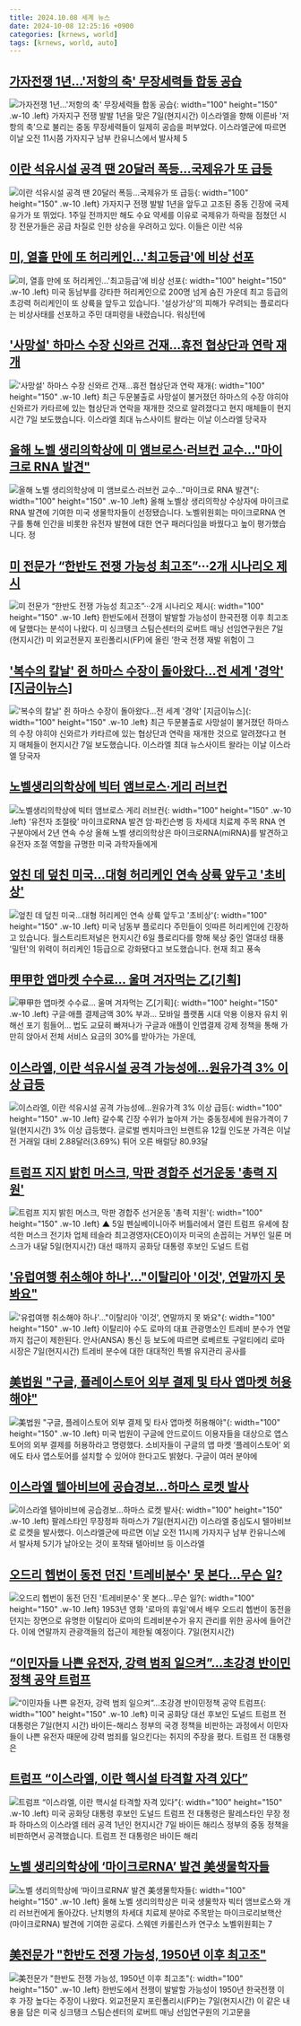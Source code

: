 ```yaml
---
title: 2024.10.08 세계 뉴스
date: 2024-10-08 12:25:16 +0900
categories: [krnews, world]
tags: [krnews, world, auto]
---
```

## [가자전쟁 1년…'저항의 축' 무장세력들 합동 공습](https://n.news.naver.com/mnews/article/079/0003945342)

![가자전쟁 1년…'저항의 축' 무장세력들 합동 공습](https://mimgnews.pstatic.net/image/origin/079/2024/10/08/3945342.jpg?type=nf220_150){: width="100" height="150" .w-10 .left}
가자지구 전쟁 발발 1년을 맞은 7일(현지시간) 이스라엘을 향해 이른바 '저항의 축'으로 불리는 중동 무장세력들이 일제히 공습을 퍼부었다. 이스라엘군에 따르면 이날 오전 11시쯤 가자지구 남부 칸유니스에서 발사체 5

## [이란 석유시설 공격 땐 20달러 폭등…국제유가 또 급등](https://n.news.naver.com/mnews/article/008/0005097872)

![이란 석유시설 공격 땐 20달러 폭등…국제유가 또 급등](https://mimgnews.pstatic.net/image/origin/008/2024/10/08/5097872.jpg?type=nf220_150){: width="100" height="150" .w-10 .left}
가자지구 전쟁 발발 1년을 앞두고 고조된 중동 긴장에 국제유가가 또 뛰었다. 1주일 전까지만 해도 수요 약세를 이유로 국제유가 하락을 점쳤던 시장 전문가들은 공급 차질로 인한 상승을 우려하고 있다. 이들은 이란 석유

## [미, 열흘 만에 또 허리케인...'최고등급'에 비상 선포](https://n.news.naver.com/mnews/article/052/0002096525)

![미, 열흘 만에 또 허리케인...'최고등급'에 비상 선포](https://mimgnews.pstatic.net/image/origin/052/2024/10/08/2096525.jpg?type=nf220_150){: width="100" height="150" .w-10 .left}
미국 동남부를 강타한 허리케인으로 200명 넘게 숨진 가운데 최고 등급의 초강력 허리케인이 또 상륙을 앞두고 있습니다. '설상가상'의 피해가 우려되는 플로리다는 비상사태를 선포하고 주민 대피령을 내렸습니다. 워싱턴에

## ['사망설' 하마스 수장 신와르 건재...휴전 협상단과 연락 재개](https://n.news.naver.com/mnews/article/052/0002096631)

!['사망설' 하마스 수장 신와르 건재...휴전 협상단과 연락 재개](https://mimgnews.pstatic.net/image/origin/052/2024/10/08/2096631.jpg?type=nf220_150){: width="100" height="150" .w-10 .left}
최근 두문불출로 사망설이 불거졌던 하마스의 수장 야히야 신와르가 카타르에 있는 협상단과 연락을 재개한 것으로 알려졌다고 현지 매체들이 현지시간 7일 보도했습니다. 이스라엘 최대 뉴스사이트 왈라는 이날 이스라엘 당국자

## [올해 노벨 생리의학상에 미 앰브로스·러브컨 교수..."마이크로 RNA 발견"](https://n.news.naver.com/mnews/article/052/0002096482)

![올해 노벨 생리의학상에 미 앰브로스·러브컨 교수..."마이크로 RNA 발견"](https://mimgnews.pstatic.net/image/origin/052/2024/10/08/2096482.jpg?type=nf220_150){: width="100" height="150" .w-10 .left}
올해 노벨상 생리의학상 수상자에 마이크로 RNA 발견에 기여한 미국 생물학자들이 선정됐습니다. 노벨위원회는 마이크로RNA 연구를 통해 인간을 비롯한 유전자 발현에 대한 연구 패러다임을 바꿨다고 높이 평가했습니다. 정

## [미 전문가 “한반도 전쟁 가능성 최고조”···2개 시나리오 제시](https://n.news.naver.com/mnews/article/032/0003324984)

![미 전문가 “한반도 전쟁 가능성 최고조”···2개 시나리오 제시](https://mimgnews.pstatic.net/image/origin/032/2024/10/08/3324984.jpg?type=nf220_150){: width="100" height="150" .w-10 .left}
한반도에서 전쟁이 발발할 가능성이 한국전쟁 이후 최고조에 달했다는 분석이 나왔다. 미 싱크탱크 스팀슨센터의 로버트 매닝 선임연구원은 7일(현지시간) 미 외교전문지 포린폴리시(FP)에 올린 ‘한국 전쟁 재발 위험이 그

## ['복수의 칼날' 쥔 하마스 수장이 돌아왔다...전 세계 '경악' [지금이뉴스]](https://n.news.naver.com/mnews/article/052/0002096659)

!['복수의 칼날' 쥔 하마스 수장이 돌아왔다...전 세계 '경악' [지금이뉴스]](https://mimgnews.pstatic.net/image/origin/052/2024/10/08/2096659.jpg?type=nf220_150){: width="100" height="150" .w-10 .left}
최근 두문불출로 사망설이 불거졌던 하마스의 수장 야히야 신와르가 카타르에 있는 협상단과 연락을 재개한 것으로 알려졌다고 현지 매체들이 현지시간 7일 보도했습니다. 이스라엘 최대 뉴스사이트 왈라는 이날 이스라엘 당국자

## [노벨생리의학상에 빅터 앰브로스·게리 러브컨](https://n.news.naver.com/mnews/article/022/0003974642)

![노벨생리의학상에 빅터 앰브로스·게리 러브컨](https://mimgnews.pstatic.net/image/origin/022/2024/10/07/3974642.jpg?type=nf220_150){: width="100" height="150" .w-10 .left}
‘유전자 조절役’ 마이크로RNA 발견 암·파킨슨병 등 차세대 치료제 주목 RNA 연구분야에서 2년 연속 수상 올해 노벨 생리의학상은 마이크로RNA(miRNA)를 발견하고 유전자 조절 역할을 규명한 미국 과학자들에게

## [엎친 데 덮친 미국…대형 허리케인 연속 상륙 앞두고 '초비상'](https://n.news.naver.com/mnews/article/422/0000685924)

![엎친 데 덮친 미국…대형 허리케인 연속 상륙 앞두고 '초비상'](https://mimgnews.pstatic.net/image/origin/422/2024/10/07/685924.jpg?type=nf220_150){: width="100" height="150" .w-10 .left}
미국 남동부 플로리다 주민들이 잇따른 허리케인에 긴장하고 있습니다. 월스트리트저널은 현지시간 6일 플로리다를 향해 북상 중인 열대성 태풍 '밀턴'의 위력이 허리케인 1등급으로 강화됐다고 보도했습니다. 현재 최고 풍속

## [甲甲한 앱마켓 수수료… 울며 겨자먹는 乙[기획]](https://n.news.naver.com/mnews/article/029/0002907076)

![甲甲한 앱마켓 수수료… 울며 겨자먹는 乙[기획]](https://mimgnews.pstatic.net/image/origin/029/2024/10/07/2907076.jpg?type=nf220_150){: width="100" height="150" .w-10 .left}
구글·애플 결제금액 30% 부과… 모바일 플랫폼 시대 악용 이용자 유치 위해선 포기 힘들어… 법도 교묘히 빠져나가 구글과 애플이 인앱결제 강제 정책을 통해 가만히 앉아서 전체 서비스 요금의 30%를 받아가는 가운데,

## [이스라엘, 이란 석유시설 공격 가능성에…원유가격 3% 이상 급등](https://n.news.naver.com/mnews/article/018/0005853255)

![이스라엘, 이란 석유시설 공격 가능성에…원유가격 3% 이상 급등](https://mimgnews.pstatic.net/image/origin/018/2024/10/08/5853255.jpg?type=nf220_150){: width="100" height="150" .w-10 .left}
갈수록 긴장 수위가 높아져 가는 중동정세에 원유가격이 7일(현지시간) 3% 이상 급등했다. 글로벌 벤치마크인 브렌트유 12월 인도분 가격은 이날 전 거래일 대비 2.88달러(3.69%) 튀어 오른 배럴당 80.93달

## [트럼프 지지 밝힌 머스크, 막판 경합주 선거운동 '총력 지원'](https://n.news.naver.com/mnews/article/055/0001195699)

![트럼프 지지 밝힌 머스크, 막판 경합주 선거운동 '총력 지원'](https://mimgnews.pstatic.net/image/origin/055/2024/10/08/1195699.jpg?type=nf220_150){: width="100" height="150" .w-10 .left}
▲ 5일 펜실베이니아주 버틀러에서 열린 트럼프 유세에 참석한 머스크 전기차 업체 테슬라 최고경영자(CEO)이자 미국의 손꼽히는 거부인 일론 머스크가 내달 5일(현지시간) 대선 때까지 공화당 대통령 후보인 도널드 트럼

## ['유럽여행 취소해야 하나'…"이탈리아 '이것', 연말까지 못 봐요"](https://n.news.naver.com/mnews/article/014/0005250307)

!['유럽여행 취소해야 하나'…"이탈리아 '이것', 연말까지 못 봐요"](https://mimgnews.pstatic.net/image/origin/014/2024/10/08/5250307.jpg?type=nf220_150){: width="100" height="150" .w-10 .left}
이탈리아 수도 로마의 대표 관광명소인 트레비 분수가 연말까지 접근이 제한된다. 안사(ANSA) 통신 등 보도에 따르면 로베르토 구알티에리 로마 시장은 7일(현지시간) 트레비 분수에 대한 대대적인 특별 유지관리 공사를

## [美법원 "구글, 플레이스토어 외부 결제 및 타사 앱마켓 허용해야"](https://n.news.naver.com/mnews/article/015/0005041457)

![美법원 "구글, 플레이스토어 외부 결제 및 타사 앱마켓 허용해야"](https://mimgnews.pstatic.net/image/origin/015/2024/10/08/5041457.jpg?type=nf220_150){: width="100" height="150" .w-10 .left}
미국 법원이 구글에 안드로이드 이용자들을 대상으로 앱스토어의 외부 결제를 허용하라고 명령했다. 소비자들이 구글의 앱 마켓 ‘플레이스토어’ 외에도 타사 앱스토어를 설치할 수 있어야 한다고도 밝혔다. 구글이 여러 분야에

## [이스라엘 텔아비브에 공습경보…하마스 로켓 발사](https://n.news.naver.com/mnews/article/014/0005250213)

![이스라엘 텔아비브에 공습경보…하마스 로켓 발사](https://mimgnews.pstatic.net/image/origin/014/2024/10/07/5250213.jpg?type=nf220_150){: width="100" height="150" .w-10 .left}
팔레스타인 무장정파 하마스가 7일(현지시간) 이스라엘 중심도시 텔아비브로 로켓을 발사했다. 이스라엘군에 따르면 이날 오전 11시께 가자지구 남부 칸유니스에서 발사체 5기가 날아오는 것이 포착돼 텔아비브 등 이스라엘

## [오드리 헵번이 동전 던진 '트레비분수' 못 본다…무슨 일?](https://n.news.naver.com/mnews/article/015/0005041405)

![오드리 헵번이 동전 던진 '트레비분수' 못 본다…무슨 일?](https://mimgnews.pstatic.net/image/origin/015/2024/10/08/5041405.jpg?type=nf220_150){: width="100" height="150" .w-10 .left}
1953년 영화 '로마의 휴일'에서 배우 오드리 헵번이 동전을 던지는 장면으로 유명한 이탈리아 로마의 트레비분수가 유지 관리를 위한 공사에 들어간다. 이에 연말까지 관광객들의 접근이 제한될 예정이다. 7일(현지시간)

## [“이민자들 나쁜 유전자, 강력 범죄 일으켜”…초강경 반이민정책 공약 트럼프](https://n.news.naver.com/mnews/article/021/0002663930)

![“이민자들 나쁜 유전자, 강력 범죄 일으켜”…초강경 반이민정책 공약 트럼프](https://mimgnews.pstatic.net/image/origin/021/2024/10/08/2663930.jpg?type=nf220_150){: width="100" height="150" .w-10 .left}
미국 공화당 대선 후보인 도널드 트럼프 전 대통령은 7일(현지 시간) 바이든-해리스 정부의 국경 정책을 비판하는 과정에서 이민자들이 나쁜 유전자 때문에 강력 범죄를 일으킨다는 취지의 주장을 폈다. 트럼프 전 대통령은

## [트럼프 “이스라엘, 이란 핵시설 타격할 자격 있다”](https://n.news.naver.com/mnews/article/056/0011814062)

![트럼프 “이스라엘, 이란 핵시설 타격할 자격 있다”](https://mimgnews.pstatic.net/image/origin/056/2024/10/08/11814062.jpg?type=nf220_150){: width="100" height="150" .w-10 .left}
미국 공화당 대통령 후보인 도널드 트럼프 전 대통령은 팔레스타인 무장 정파 하마스의 이스라엘 테러 공격 1년인 현지시간 7일 바이든 해리스 정부의 중동 정책을 비판하면서 공격했습니다. 트럼프 전 대통령은 바이든 해리

## [노벨 생리의학상에 ‘마이크로RNA’ 발견 美생물학자들](https://n.news.naver.com/mnews/article/123/0002343905)

![노벨 생리의학상에 ‘마이크로RNA’ 발견 美생물학자들](https://mimgnews.pstatic.net/image/origin/123/2024/10/07/2343905.jpg?type=nf220_150){: width="100" height="150" .w-10 .left}
올해 노벨 생리의학상은 미국 생물학자 빅터 앰브로스와 개리 러브컨에게 돌아갔다. 난치병의 차세대 치료제 분야로 주목받는 마이크로리보핵산(마이크로RNA) 발견에 기여한 공로다. 스웨덴 카롤린스카 연구소 노벨위원회는 7

## [美전문가 "한반도 전쟁 가능성, 1950년 이후 최고조"](https://n.news.naver.com/mnews/article/011/0004400367)

![美전문가 "한반도 전쟁 가능성, 1950년 이후 최고조"](https://mimgnews.pstatic.net/image/origin/011/2024/10/08/4400367.jpg?type=nf220_150){: width="100" height="150" .w-10 .left}
한반도에서 전쟁이 발발할 가능성이 1950년 한국전쟁 이후 가장 높다는 주장이 나왔다. 외교전문지 포린폴리시(FP)는 7일(현지시간) 이 같은 내용을 담은 미국 싱크탱크 스팀슨센터의 로버트 매닝 선임연구원의 기고문을

